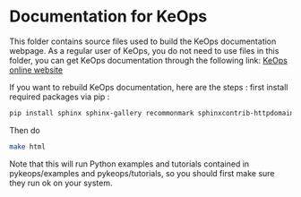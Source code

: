 
# Documentation for KeOps

This folder contains source files used to build the KeOps documentation webpage. As a regular user of KeOps, you do not need to use files in this folder, you can get KeOps documentation through the following link:
[KeOps online website](www.kernel-operations.io)

If you want to rebuild KeOps documentation, here are the steps : first install required packages via pip :
```bash
pip install sphinx sphinx-gallery recommonmark sphinxcontrib-httpdomain sphinx_rtd_theme
```
Then do
```bash
make html
```
Note that this will run Python examples and tutorials contained in pykeops/examples and pykeops/tutorials, so you should first make sure they run ok on your system.
